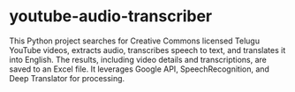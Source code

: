 # youtube-audio-transcriber
This Python project searches for Creative Commons licensed Telugu YouTube videos, extracts audio, transcribes speech to text, and translates it into English. The results, including video details and transcriptions, are saved to an Excel file. It leverages Google API, SpeechRecognition, and Deep Translator for processing.

